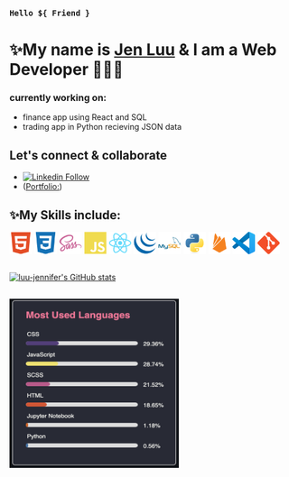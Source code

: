 ###  `Hello ${ Friend }`

# ✨My name is [Jen Luu](https://jenCodes.com) & I am a Web Developer 👩🏻‍💻

### currently working on:
- finance app using React and SQL
- trading app in Python recieving JSON data

## Let's connect & collaborate 
- [![Linkedin Follow](https://img.shields.io/badge/jenniferwebdev-blue?style=flat&logo=linkedin&labelColor=blue)](https://www.linkedin.com/in/jenniferwebdev/) 
- ([Portfolio:](https://jenniferwebdev.netlify.app/))


## ✨My Skills include: 
<div>
        <a href="https://github.com/luu-jennifer"><img src="https://github.com/devicons/devicon/blob/master/icons/html5/html5-plain.svg" title="HTML5" alt="HTML5" width="40" height="40"/></a>
        <a href="https://github.com/luu-jennifer"><img src="https://github.com/devicons/devicon/blob/master/icons/css3/css3-plain.svg" title="CSS3" alt="CSS3" width="40" height="40"/></a>
        <a href="https://github.com/luu-jennifer"><img src="https://github.com/devicons/devicon/blob/master/icons/sass/sass-original.svg" title="SASS" alt="SASS" width="40" height="40"/></a>
        <a href="https://github.com/luu-jennifer"><img src="https://github.com/devicons/devicon/blob/master/icons/javascript/javascript-plain.svg" title="Javascript" alt="Javascript" width="40" height="40"/></a>
        <a href="https://github.com/luu-jennifer"><img src="https://github.com/devicons/devicon/blob/master/icons/react/react-original.svg" title="React" alt="React" width="40" height="40"/></a>
        <a href="https://github.com/luu-jennifer"><img src="https://github.com/devicons/devicon/blob/master/icons/jquery/jquery-plain.svg" title="jQuery" alt="jQuery" width="40" height="40"/></a>
        <a href="https://github.com/luu-jennifer"><img src="https://github.com/devicons/devicon/blob/master/icons/mysql/mysql-original-wordmark.svg" title="mySQL" alt="mySQL" width="40" height="40"/></a>
        <a href="https://github.com/luu-jennifer"><img src="https://github.com/devicons/devicon/blob/master/icons/python/python-original.svg" title="python" alt="python" width="40" height="40"/></a>
        <a href="https://github.com/luu-jennifer"><img src="https://github.com/devicons/devicon/blob/master/icons/firebase/firebase-plain.svg" title="Firebase" alt="Firebase" width="40" height="40"/></a>
        <a href="https://github.com/luu-jennifer"><img src="https://github.com/devicons/devicon/blob/master/icons/vscode/vscode-original.svg" title="vscode" alt="vscode" width="40" height="40"/></a>
        <a href="https://github.com/luu-jennifer"><img src="https://github.com/devicons/devicon/blob/master/icons/git/git-plain.svg" title="Git" alt="Git" width="40" height="40"/></a>   
</div>

##
[![luu-jennifer's GitHub stats](https://github-readme-stats.vercel.app/api?username=luu-jennifer&show_icons=true&theme=dracula&hide=issues&count_private=true)](https://github.com/luu-jennifer/)

##
<a href="https://github.com/luu-jennifer"><img src="./assets/luuJenniferTopLang.png" title="top languages in Jennifer Luu's repo" alt="Git" width="300px" height="300px"/></a>
